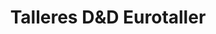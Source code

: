 ---
title: "Talleres D&D Eurotaller"
url: /alicante/talleres-dyd-eurotaller/
shop: reparación de automóviles
---